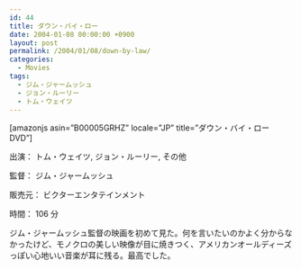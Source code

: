 ```yaml
---
id: 44
title: ダウン・バイ・ロー
date: 2004-01-08 00:00:00 +0900
layout: post
permalink: /2004/01/08/down-by-law/
categories:
  - Movies
tags:
  - ジム・ジャームッシュ
  - ジョン・ルーリー
  - トム・ウェイツ
---
```

[amazonjs asin=&#8221;B00005GRHZ&#8221; locale=&#8221;JP&#8221; title=&#8221;ダウン・バイ・ロー DVD&#8221;]

出演： トム・ウェイツ, ジョン・ルーリー, その他
  
監督： ジム・ジャームッシュ
  
販売元： ビクターエンタテインメント
  
時間： 106 分

ジム・ジャームッシュ監督の映画を初めて見た。何を言いたいのかよく分からなかったけど、モノクロの美しい映像が目に焼きつく、アメリカンオールディーズっぽい心地いい音楽が耳に残る。最高でした。
